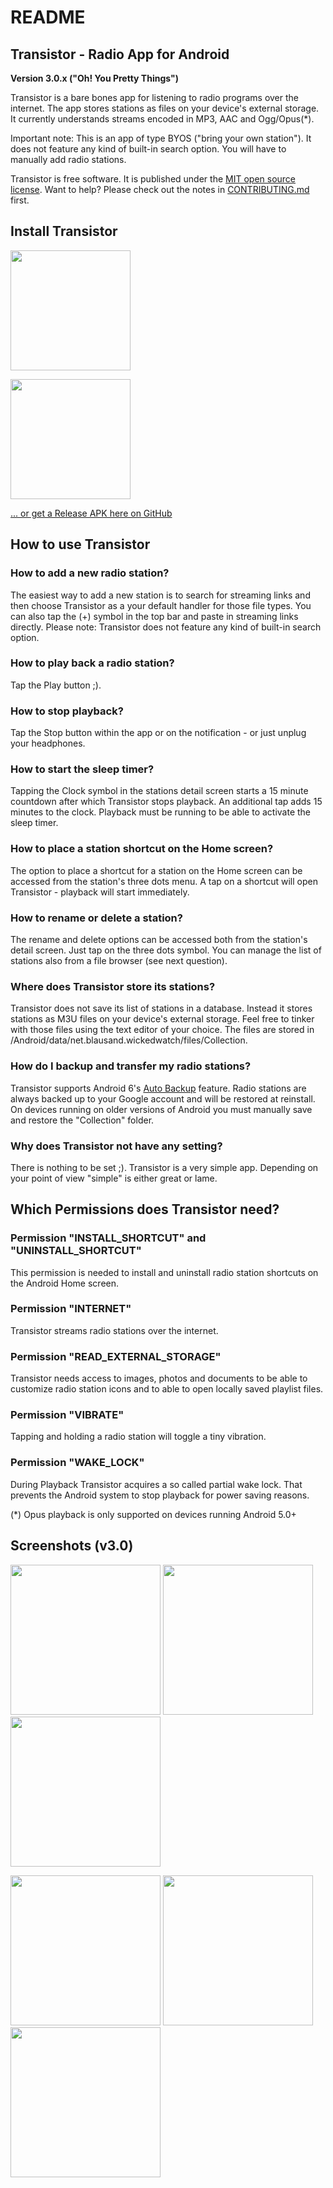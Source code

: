 README
======

Transistor - Radio App for Android
----------------------------------

**Version 3.0.x ("Oh! You Pretty Things")**

Transistor is a bare bones app for listening to radio programs over the internet. The app stores stations as files on your device's external storage. It currently understands streams encoded in MP3, AAC and Ogg/Opus(*).

Important note: This is an app of type BYOS ("bring your own station"). It does not feature any kind of built-in search option. You will have to manually add radio stations.

Transistor is free software. It is published under the [MIT open source license](https://opensource.org/licenses/MIT). Want to help? Please check out the notes in [CONTRIBUTING.md](https://github.com/y20k/transistor/blob/master/CONTRIBUTING.md) first.

Install Transistor
------------------
[<img src="https://play.google.com/intl/de_de/badges/images/generic/en_badge_web_generic.png" width="192">](https://play.google.com/store/apps/details?id=net.blausand.wickedwatch)

[<img src="https://cloud.githubusercontent.com/assets/9103935/14702535/45f6326a-07ab-11e6-9256-469c1dd51c22.png" width="192">](https://f-droid.org/repository/browse/?fdid=net.blausand.wickedwatch)

[... or get a Release APK here on GitHub](https://github.com/y20k/transistor/releases)

How to use Transistor
---------------------
### How to add a new radio station?
The easiest way to add a new station is to search for streaming links and then choose Transistor as a your default handler for those file types. You can also tap the (+) symbol in the top bar and paste in streaming links directly. Please note: Transistor does not feature any kind of built-in search option.

### How to play back a radio station?
Tap the Play button ;).

### How to stop playback?
Tap the Stop button within the app or on the notification - or just unplug your headphones.

### How to start the sleep timer?
Tapping the Clock symbol in the stations detail screen starts a 15 minute countdown after which Transistor stops playback. An additional tap adds 15 minutes to the clock. Playback must be running to be able to activate the sleep timer.

### How to place a station shortcut on the Home screen?
The option to place a shortcut for a station on the Home screen can be accessed from the station's three dots menu. A tap on a shortcut will open Transistor - playback will start immediately.

### How to rename or delete a station?
The rename and delete options can be accessed both from the station's detail screen. Just tap on the three dots symbol. You can manage the list of stations also from a file browser (see next question).

### Where does Transistor store its stations?
Transistor does not save its list of stations in a database. Instead it stores stations as M3U files on your device's external storage. Feel free to tinker with those files using the text editor of your choice. The files are stored in /Android/data/net.blausand.wickedwatch/files/Collection.

### How do I backup and transfer my radio stations?
Transistor supports Android 6's [Auto Backup](http://developer.android.com/about/versions/marshmallow/android-6.0.html#backup) feature. Radio stations are always backed up to your Google account and will be restored at reinstall. On devices running on older versions of Android you must manually save and restore the "Collection" folder.

### Why does Transistor not have any setting?
There is nothing to be set ;). Transistor is a very simple app. Depending on your point of view "simple" is either great or lame.

Which Permissions does Transistor need?
---------------------------------------
### Permission "INSTALL_SHORTCUT" and "UNINSTALL_SHORTCUT"
This permission is needed to install and uninstall radio station shortcuts on the Android Home screen.

### Permission "INTERNET"
Transistor streams radio stations over the internet.

### Permission "READ_EXTERNAL_STORAGE"
Transistor needs access to images, photos and documents to be able to customize radio station icons and to able to open locally saved playlist files.
            
### Permission "VIBRATE"
Tapping and holding a radio station will toggle a tiny vibration.

### Permission "WAKE_LOCK"
During Playback Transistor acquires a so called partial wake lock. That prevents the Android system to stop playback for power saving reasons.

(*) Opus playback is only supported on devices running Android 5.0+

Screenshots (v3.0)
---------------------
[<img src="https://user-images.githubusercontent.com/9103935/34250985-d89e79f6-e63e-11e7-9610-ff7987243841.png" width="240">](https://user-images.githubusercontent.com/9103935/34250985-d89e79f6-e63e-11e7-9610-ff7987243841.png)
[<img src="https://user-images.githubusercontent.com/9103935/34267758-5754c16c-e67e-11e7-953d-dee955850aa7.png" width="240">](https://user-images.githubusercontent.com/9103935/34267758-5754c16c-e67e-11e7-953d-dee955850aa7.png)
[<img src="https://user-images.githubusercontent.com/9103935/34267759-576f6b84-e67e-11e7-883f-3f6acfedea5b.png" width="240">](https://user-images.githubusercontent.com/9103935/34267759-576f6b84-e67e-11e7-883f-3f6acfedea5b.png)

[<img src="https://user-images.githubusercontent.com/9103935/34267760-578a3086-e67e-11e7-8cce-98ca4a238be5.png" width="240">](https://user-images.githubusercontent.com/9103935/34267760-578a3086-e67e-11e7-8cce-98ca4a238be5.png)
[<img src="https://user-images.githubusercontent.com/9103935/34250989-d9048a16-e63e-11e7-886d-419ae55de0eb.png" width="240">](https://user-images.githubusercontent.com/9103935/34250989-d9048a16-e63e-11e7-886d-419ae55de0eb.png)
[<img src="https://user-images.githubusercontent.com/9103935/34257749-68c2f270-e65b-11e7-97be-815fca8d6529.png" width="240">](https://user-images.githubusercontent.com/9103935/34257749-68c2f270-e65b-11e7-97be-815fca8d6529.png)

